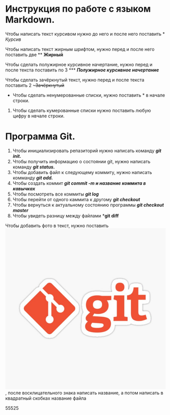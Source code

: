 # Инструкция по работе с языком Markdown.

Чтобы написать текст курсивом нужно до него и после него поставить * *Курсив*

Чтобы написать текст жирным шрифтом, нужно перед и после него поставить две ** **Жирный**

Чтобы сделать полужирное курсивное начертание, нужно перед и после текста поставить по 3 ***  ***Полужирное курсивное начертание***

Чтобы сделать зачёркнутый текст, нужно перед и после текста поставить 2 ~~~Зачёркнутый~~

* Чтобы сделать ненумерованные списки, нужно поставить * в начале строки.

1. Чтобы сделать кумерованные списки нужно поставить любую цифру в нвчале строки.

# Программа Git.

1. Чтобы инициализировать репазиторий нужно написать команду ***git init.***
2. Чтобы получить информацию о состоянии git, нужно написать команду ***git status.***
3. Чтобы добавить файл к следующему коммиту, нужно написать комманду ***git add.***
4. Чтобы создать коммит ***git commit -m и название коммита в кавычках***
5. Чтобы посмотреть все коммиты ***git log***
6. Чтобы перейти от одного каммита к другому ***git checkout***
7. Чтобы вернуться к актуальному состоянию программы ***git checkout master***
8. Чтобы увидеть разницу между файлами ***git diff**

Чтобы добавить фото в текст, нужно поставить ![фото](st%2Csmall%2C507x507-pad%2C600x600%2Cf8f8f8.jpg), после восклицательного знака написать название, а потом написать в квадратный скобках название файла



55525
